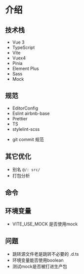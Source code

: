 # 介绍

## 技术栈

* Vue 3
* TypeScript
* Vite
* Vuex4
* Pinia
* Element Plus
* Sass
* Mock

## 规范

* EditorConfig
* Eslint airbnb-base
* Prettier
* TS
* stylelint-scss

<!-- TODO -->
* git commit 规范

## 其它优化

* 别名 `@/: src/`
* 打包分析

## 命令

## 环境变量

* VITE_USE_MOCK 是否使用mock

## 问题

<!-- TODO -->

* 跳转源文件老是跳转不必要的 .d.ts
* 环境变量能否使用boolean
* 测试mock是否被打进生产包
